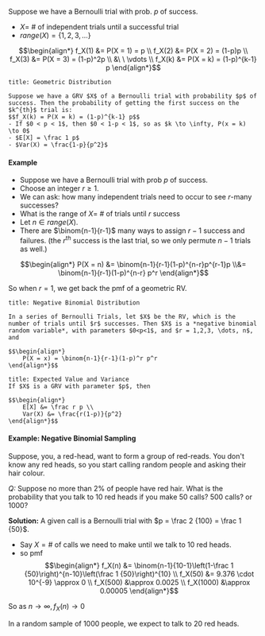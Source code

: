 Suppose we have a Bernoulli trial with prob. $p$ of success.
- $X =$ # of independent trials until a successful trial
- $range(X) = \{1, 2, 3, \dots \}$

$$\begin{align*}
	f_X(1) &= P(X = 1) = p \\
	f_X(2) &= P(X = 2) = (1-p)p \\
	f_X(3) &= P(X = 3) = (1-p)^2p \\
	&\ \ \vdots \\
	f_X(k) &= P(X = k) = (1-p)^{k-1} p
\end{align*}$$

```ad-note
title: Geometric Distribution

Suppose we have a GRV $X$ of a Bernoulli trial with probability $p$ of success. Then the probability of getting the first success on the $k^{th}$ trial is:
$$f_X(k) = P(X = k) = (1-p)^{k-1} p$$
- If $0 < p < 1$, then $0 < 1-p < 1$, so as $k \to \infty, P(x = k) \to 0$
- $E[X] = \frac 1 p$
- $Var(X) = \frac{1-p}{p^2}$
```

#### Example
- Suppose we have a Bernoulli trial with prob $p$ of success.
- Choose an integer $r \ge 1$.
- We can ask: how many independent trials need to occur to see $r$-many successes?
- What is the range of $X =$ # of trials until $r$ success
- Let $n \in range(X)$.
- There are $\binom{n-1}{r-1}$ many ways to assign $r-1$ success and failures. (the $r^{th}$ success is the last trial, so we only permute $n-1$ trials as well.)

$$\begin{align*}
	P(X = n) &= \binom{n-1}{r-1}(1-p)^{n-r}p^{r-1}p
	\\&= \binom{n-1}{r-1}(1-p)^{n-r} p^r
\end{align*}$$

So when $r = 1$, we get back the pmf of a geometric RV.

```ad-note
title: Negative Binomial Distribution

In a series of Bernoulli Trials, let $X$ be the RV, which is the number of trials until $r$ successes. Then $X$ is a *negative binomial random variable*, with parameters $0<p<1$, and $r = 1,2,3, \dots, n$, and

$$\begin{align*}
	P(X = x) = \binom{n-1}{r-1}(1-p)^r p^r
\end{align*}$$
```


```ad-note
title: Expected Value and Variance
If $X$ is a GRV with parameter $p$, then

$$\begin{align*}
	E[X] &= \frac r p \\
	Var(X) &= \frac{r(1-p)}{p^2}
\end{align*}$$
```


#### Example: Negative Binomial Sampling
Suppose, you, a red-head, want to form a group of red-reads. You don't know any red heads, so you start calling random people and asking their hair colour.

*Q:* Suppose no more than $2\%$ of people have red hair. What is the probability that you talk to 10 red heads if you make 50 calls? 500 calls? or 1000?

**Solution:**
A given call is a Bernoulli trial with $p = \frac 2 {100} = \frac 1 {50}$.
- Say $X=\#$ of calls we need to make until we talk to 10 red heads.
- so pmf
$$\begin{align*}
	f_X(n) &= \binom{n-1}{10-1}\left(1-\frac 1 {50}\right)^{n-10}\left(\frac 1 {50}\right)^{10} \\
	f_X(50) &= 9.376 \cdot 10^{-9} \approx 0 \\
	f_X(500) &\approx 0.0025 \\
	f_X(1000) &\approx 0.00005
\end{align*}$$

So as $n \to \infty, f_X(n) \to 0$

In a random sample of 1000 people, we expect to talk to $20$ red heads.
